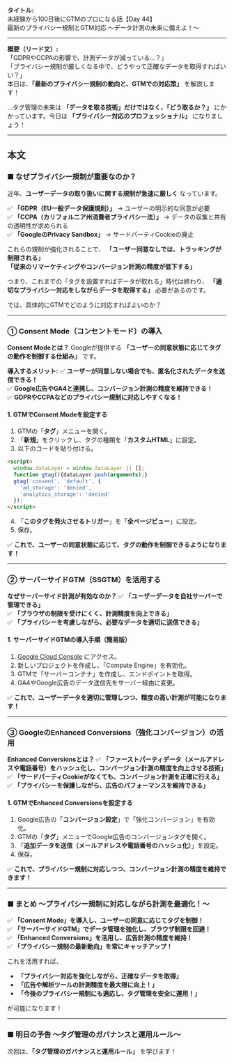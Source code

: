 **タイトル:**  
未経験から100日後にGTMのプロになる話【Day 44】  
最新のプライバシー規制とGTM対応 〜データ計測の未来に備えよ！〜

---

**概要（リード文）:**  
「GDPRやCCPAの影響で、計測データが減っている…？」  
「プライバシー規制が厳しくなる中で、どうやって正確なデータを取得すればいい？」  
本日は、**「最新のプライバシー規制の動向と、GTMでの対応策」** を解説します！

…タグ管理の未来は **「データを取る技術」だけではなく、「どう取るか？」** にかかっています。今日は **「プライバシー対応のプロフェッショナル」** になりましょう！

---

## **本文**

### ■ なぜプライバシー規制が重要なのか？

近年、**ユーザーデータの取り扱いに関する規制が急速に厳しく** なっています。

✅ **「GDPR（EU一般データ保護規則）」** → ユーザーの明示的な同意が必要  
✅ **「CCPA（カリフォルニア州消費者プライバシー法）」** → データの収集と共有の透明性が求められる  
✅ **「GoogleのPrivacy Sandbox」** → サードパーティCookieの廃止  

これらの規制が強化されることで、
 **「ユーザー同意なしでは、トラッキングが制限される」**  
 **「従来のリマーケティングやコンバージョン計測の精度が低下する」**  

つまり、これまでの「タグを設置すればデータが取れる」時代は終わり、
**「適切なプライバシー対応をしながらデータを取得する」** 必要があるのです。

では、具体的にGTMでどのように対応すればよいのか？

---

### **① Consent Mode（コンセントモード）の導入**

 **Consent Modeとは？**
Googleが提供する **「ユーザーの同意状態に応じてタグの動作を制御する仕組み」** です。

 **導入するメリット:**
✅ **ユーザーが同意しない場合でも、匿名化されたデータを送信できる！**  
✅ **Google広告やGA4と連携し、コンバージョン計測の精度を維持できる！**  
✅ **GDPRやCCPAなどのプライバシー規制に対応しやすくなる！**  

#### **1. GTMでConsent Modeを設定する**

1. GTMの「**タグ**」メニューを開く。
2. 「**新規**」をクリックし、タグの種類を「**カスタムHTML**」に設定。
3. 以下のコードを貼り付ける。

```html
<script>
  window.dataLayer = window.dataLayer || [];
  function gtag(){dataLayer.push(arguments);}
  gtag('consent', 'default', {
    'ad_storage': 'denied',
    'analytics_storage': 'denied'
  });
</script>
```

4. 「**このタグを発火させるトリガー**」を「**全ページビュー**」に設定。
5. 保存。

✅ **これで、ユーザーの同意状態に応じて、タグの動作を制御できるようになります！**

---

### **② サーバーサイドGTM（SSGTM）を活用する**

 **なぜサーバーサイド計測が有効なのか？**
✅ **「ユーザーデータを自社サーバーで管理できる」**  
✅ **「ブラウザの制限を受けにくく、計測精度を向上できる」**  
✅ **「プライバシーを考慮しながら、必要なデータを適切に送信できる」**  

#### **1. サーバーサイドGTMの導入手順（簡易版）**

1. [Google Cloud Console](https://console.cloud.google.com/) にアクセス。
2. 新しいプロジェクトを作成し、「Compute Engine」を有効化。
3. GTMで「サーバーコンテナ」を作成し、エンドポイントを取得。
4. GA4やGoogle広告のデータ送信先をサーバー経由に変更。

✅ **これで、ユーザーデータを適切に管理しつつ、精度の高い計測が可能になります！**

---

### **③ GoogleのEnhanced Conversions（強化コンバージョン）の活用**

 **Enhanced Conversionsとは？**
✅ **「ファーストパーティデータ（メールアドレスや電話番号）をハッシュ化し、コンバージョン計測の精度を向上させる技術」**  
✅ **「サードパーティCookieがなくても、コンバージョン計測を正確に行える」**  
✅ **「プライバシーを保護しながら、広告のパフォーマンスを維持できる」**  

#### **1. GTMでEnhanced Conversionsを設定する**

1. Google広告の「**コンバージョン設定**」で「強化コンバージョン」を有効化。
2. GTMの「**タグ**」メニューでGoogle広告のコンバージョンタグを開く。
3. 「**追加データを送信（メールアドレスや電話番号のハッシュ化）**」を設定。
4. 保存。

✅ **これで、プライバシー規制に対応しつつ、コンバージョン計測の精度を維持できます！**

---

### **■ まとめ 〜プライバシー規制に対応しながら計測を最適化！〜**

✅ **「Consent Mode」を導入し、ユーザーの同意に応じてタグを制御！**  
✅ **「サーバーサイドGTM」でデータ管理を強化し、ブラウザ制限を回避！**  
✅ **「Enhanced Conversions」を活用し、広告計測の精度を維持！**  
✅ **「プライバシー規制の最新動向」を常にキャッチアップ！**  

これを活用すれば、
- **「プライバシー対応を強化しながら、正確なデータを取得」**
- **「広告や解析ツールの計測精度を最大限に向上！」**
- **「今後のプライバシー規制にも適応し、タグ管理を安全に運用！」**

が可能になります！

---

### **■ 明日の予告 〜タグ管理のガバナンスと運用ルール〜**

次回は、**「タグ管理のガバナンスと運用ルール」** を学びます！

